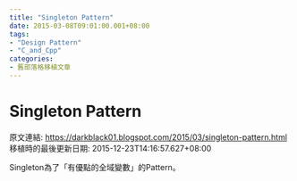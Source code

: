 ```yaml
---
title: "Singleton Pattern"
date: 2015-03-08T09:01:00.001+08:00
tags: 
- "Design Pattern"
- "C_and_Cpp"
categories:
- 舊部落格移植文章
---
```


# Singleton Pattern

原文連結: https://darkblack01.blogspot.com/2015/03/singleton-pattern.html
移植時的最後更新日期: 2015-12-23T14:16:57.627+08:00

Singleton為了「有優點的全域變數」的Pattern。<br /><br />
